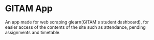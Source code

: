 # GITAM App
An app made for web scraping glearn(GITAM's student dashboard), for easier access of the contents of the site such as attendance, pending assignments and timetable.
